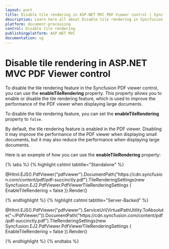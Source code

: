```yaml
---
layout: post
title: Disable tile rendering in ASP.NET MVC PDF Viewer control | Syncfusion
description: Learn here all about Disable tile rendering in Syncfusion ASP.NET MVC PDF Viewer control of Syncfusion Essential JS 2 and more.
platform: document-processing
control: Disable tile rendering
publishingplatform: ASP.NET MVC
documentation: ug
---
```


# Disable tile rendering in ASP.NET MVC PDF Viewer control

To disable the tile rendering feature in the Syncfusion PDF viewer control, you can use the **enableTileRendering** property. This property allows you to enable or disable the tile rendering feature, which is used to improve the performance of the PDF viewer when displaying large documents.

To disable the tile rendering feature, you can set the **enableTileRendering** property to `false`.

By default, the tile rendering feature is enabled in the PDF viewer. Disabling it may improve the performance of the PDF viewer when displaying small documents, but it may also reduce the performance when displaying large documents.

Here is an example of how you can use the **enableTileRendering** property:

{% tabs %}
{% highlight cshtml tabtitle="Standalone" %}

<div id="e-pv-e-sign-pdfViewer-div">
    @Html.EJS().PdfViewer("pdfviewer").DocumentPath("https://cdn.syncfusion.com/content/pdf/pdf-succinctly.pdf").TileRenderingSettings(new Syncfusion.EJ2.PdfViewer.PdfViewerTileRenderingSettings { EnableTileRendering = false }).Render()
</div>

{% endhighlight %}
{% highlight cshtml tabtitle="Server-Backed" %}

<div id="e-pv-e-sign-pdfViewer-div">
    @Html.EJS().PdfViewer("pdfviewer").ServiceUrl(VirtualPathUtility.ToAbsolute("~/PdfViewer/")).DocumentPath("https://cdn.syncfusion.com/content/pdf/pdf-succinctly.pdf").TileRenderingSettings(new Syncfusion.EJ2.PdfViewer.PdfViewerTileRenderingSettings { EnableTileRendering = false }).Render()
</div>

{% endhighlight %}
{% endtabs %}
